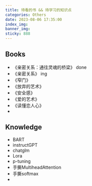 ```yaml
---
title: 待看的书 && 待学习的知识点
categories: Others
date: 2023-08-06 17:35:00
index_img: 
banner_img: 
sticky: 888
---
```






## Books

- 《亲密关系：通往灵魂的桥梁》 done
- 《亲密关系》   ing
- 《窄门》
- 《放弃的艺术》
- 《安全感》
- 《爱的艺术》
- 《读懂恋人心》
- 



## Knowledge

- BART
- instructGPT
- chatglm
- Lora
- p-tuning
- 手撕MultiheadAttention
- 手撕softmax
- 